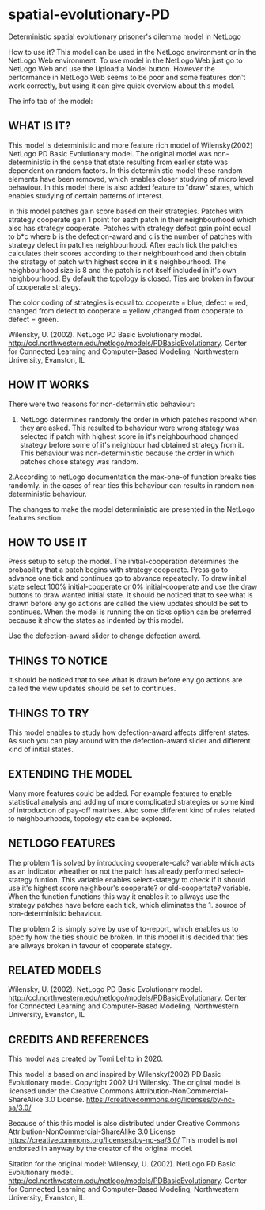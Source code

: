 # spatial-evolutionary-PD
Deterministic spatial evolutionary prisoner's dilemma model in NetLogo

How to use it?
This model can be used in the NetLogo environment or in the NetLogo Web environment. 
To use model in the NetLogo Web just go to NetLogo Web and use the Upload a Model button.
However the performance in NetLogo Web seems to be poor and some features don't work correctly, but using it can give quick overview about this model. 

The info tab of the model:
## WHAT IS IT?

This model is deterministic and more feature rich model of Wilensky(2002) NetLogo PD Basic Evolutionary model. The original model was non-deterministic in the sense that state resulting from earlier state was dependent on random factors. In this deterministic model these random elements have been removed, which enables closer studying of micro level behaviour. In this model there is also added feature to "draw" states, which enables studying of certain patterns of interest.

In this model patches gain score based on their strategies. Patches with strategy cooperate gain 1 point for each patch in their neighbourhood which also has strategy cooperate. Patches with strategy defect gain point equal to b*c where b is the defection-award and c is the number of patches with strategy defect in patches neighbourhood. After each tick the patches calculates their scores according to their neighbourhood and then obtain the strategy of patch with highest score in it's neighbourhood. The neighbourhood size is 8 and the patch is not itself included in it's own neighbourhood. By default the topology is closed. Ties are broken in favour of cooperate strategy.

The color coding of strategies is equal to:
cooperate = blue, defect = red, changed from defect to cooperate = yellow ,changed from cooperate to defect = green.

Wilensky, U. (2002). NetLogo PD Basic Evolutionary model. http://ccl.northwestern.edu/netlogo/models/PDBasicEvolutionary. Center for Connected Learning and Computer-Based Modeling, Northwestern University, Evanston, IL

## HOW IT WORKS

There were two reasons for non-deterministic behaviour:
1. NetLogo determines randomly the order in which patches respond when they are asked. This resulted to behaviour were wrong stategy was selected if patch with highest score in it's neighbourhood changed strategy before some of it's neighbour had obtained strategy from it. This behaviour was non-deterministic because the order in which patches chose stategy was random.

2.According to netLogo documentation the max-one-of function breaks ties randomly. in the cases of rear ties this behaviour can results in random non-deterministic behaviour.

The changes to make the model deterministic are presented in the NetLogo features section.

## HOW TO USE IT

Press setup to setup the model. The initial-cooperation determines the probability that a patch begins with strategy cooperate. Press go to advance one tick and continues go to abvance repeatedly. To draw initial state select 100% initial-cooperate or 0% initial-cooperate and use the draw buttons to draw wanted initial state. It should be noticed that to see what is drawn before eny go actions are called the view updates should be set to continues. When the model is running the on ticks option can be preferred because it show the states as indented by this model.

Use the defection-award slider to change defection award.

## THINGS TO NOTICE

It should be noticed that to see what is drawn before eny go actions are called the view updates should be set to continues.

## THINGS TO TRY

This model enables to study how defection-award affects different states. As such you can play around with the defection-award slider and different kind of initial states.

## EXTENDING THE MODEL

Many more features could be added. For example features to enable statistical analysis and adding of more complicated strategies or some kind of introduction of pay-off matrixes. Also some different kind of rules related to neighbourhoods, topology etc can be explored.

## NETLOGO FEATURES

The problem 1 is solved by introducing cooperate-calc? variable which acts as an indicator wheather or not the patch has already performed select-stategy funtion. This variable enables select-stategy to check if it should use it's highest score neighbour's cooperate? or old-coopertate? variable. When the function functions this way it enables it to allways use the strategy patches have before each tick, which eliminates the 1. source of non-deterministic behaviour.

The problem 2 is simply solve by use of to-report, which enables us to specify how the ties should be broken. In this model it is decided that ties are allways broken in favour of cooperete stategy.

## RELATED MODELS

Wilensky, U. (2002). NetLogo PD Basic Evolutionary model. http://ccl.northwestern.edu/netlogo/models/PDBasicEvolutionary. Center for Connected Learning and Computer-Based Modeling, Northwestern University, Evanston, IL

## CREDITS AND REFERENCES
This model was created by Tomi Lehto in 2020.

This model is based on and inspired by Wilensky(2002) PD Basic Evolutionary model. Copyright 2002 Uri Wilensky. The original model is licensed under the Creative Commons Attribution-NonCommercial-ShareAlike 3.0 License.
https://creativecommons.org/licenses/by-nc-sa/3.0/

Because of this this model is also distributed under
Creative Commons Attribution-NonCommercial-ShareAlike 3.0 License
https://creativecommons.org/licenses/by-nc-sa/3.0/
This model is not endorsed in anyway by the creator of the original model.

Sitation for the original model:
Wilensky, U. (2002). NetLogo PD Basic Evolutionary model. http://ccl.northwestern.edu/netlogo/models/PDBasicEvolutionary. Center for Connected Learning and Computer-Based Modeling, Northwestern University, Evanston, IL
